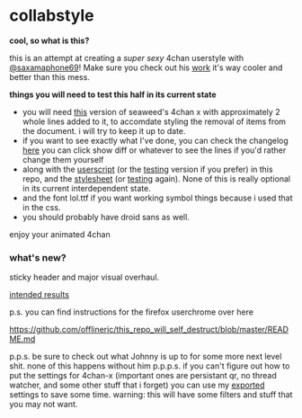 collabstyle
===========

__cool, so what is this?__

this is an attempt at creating a *super sexy* 4chan userstyle with [@saxamaphone69](https://github.com/saxamaphone69)! 
Make sure you check out his [work](https://github.com/saxamaphone69/collabstyle) it's way cooler and better than this mess.


__things you will need to test this half in its current state__
* you will need [this](https://github.com/offlineric/4chan-x/raw/master/builds/4chan-X.user.js) version of seaweed's 4chan x with approximately 2 whole lines added to it, to accomdate styling the removal of items from the document. i will try to keep it up to date. 
* if you want to see exactly what I've done, you can check the changelog [here](https://github.com/offlineric/4chan-x/commit/ce045fd2642d7c758fd6e99d1ca8ac1783c6a219) you can click show diff or whatever to see the lines if you'd rather change them yourself
* along with the [userscript](https://github.com/offlineric/collabstyle/raw/master/scrolling_class.user.js) (or the [testing](https://github.com/offlineric/collabstyle/raw/master/testing.user.js) version if you prefer) in this repo, and the [stylesheet](https://github.com/offlineric/collabstyle/raw/master/collabstyle.css) (or [testing](https://github.com/offlineric/collabstyle/raw/master/testing.css) again). None of this is really optional in its current interdependent state.
* and the font lol.ttf if you want working symbol things because i used that in the css. 
* you should probably have droid sans as well.

enjoy your animated 4chan 

### what's new?

sticky header and major visual overhaul. 

[intended results](http://i.imgur.com/0t1tC6G.png)

p.s. you can find instructions for the firefox userchrome over here


https://github.com/offlineric/this_repo_will_self_destruct/blob/master/README.md

p.p.s. be sure to check out what Johnny is up to for some more next level shit. none of this happens without him
p.p.p.s. if you can't figure out how to put the settings for 4chan-x (important ones are persistant qr, no thread watcher, and some other stuff that i forget) you can use my [exported](https://raw.github.com/offlineric/collabstyle/master/settings.json) settings to save some time. warning: this will have some filters and stuff that you may not want. 
